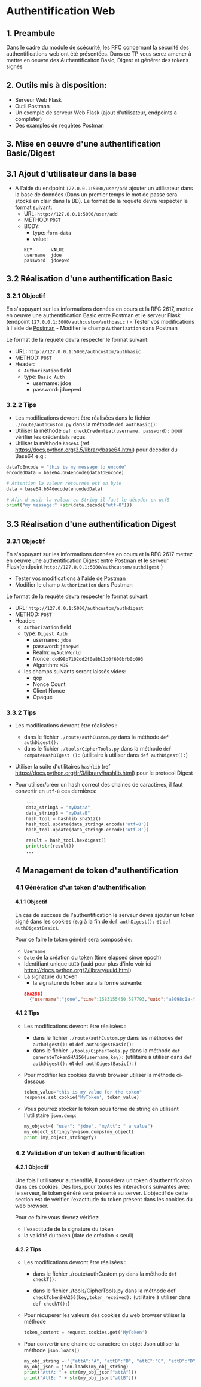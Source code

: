 # Authentification Web

## 1. Preambule

Dans le cadre du module de scécurité, les RFC concernant la sécurité des authentifications web ont été présentées.
Dans ce TP vous serez amener à mettre en oeuvre des Authentificaiton Basic, Digest et générer des tokens signés

## 2.  Outils mis à disposition:
- Serveur Web Flask
- Outil Postman
- Un exemple de serveur Web Flask (ajout d'utilisateur, endpoints a compléter)
- Des examples de requètes Postman

## 3. Mise en oeuvre d'une authentification Basic/Digest
## 3.1 Ajout d'utilisateur dans la base
  - A l'aide du endpoint ```127.0.0.1:5000/user/add``` ajouter un utilisateur dans la base de données (Dans un premier temps le mot de 
  passe sera stocké en clair dans la BD).
  Le format de la requète devra respecter le format suivant:
    - URL: ```http://127.0.0.1:5000/user/add```
    - METHOD: ```POST```
    - BODY:
      - type: ```form-data```
      - value:
      ```
      KEY       VALUE
      username  jdoe
      password  jdoepwd
      ```

  


## 3.2 Réalisation d'une authentification Basic

  ### 3.2.1 Objectif 
  En s'appuyant sur les informations données en cours et la RFC 2617, mettez en oeuvre une authentification Basic entre Postman et le serveur Flask (endpoint ```127.0.0.1:5000/authcustom/authbasic``` )
    - Tester vos modifications à l'aide de [Postman](https://www.postman.com/downloads/)
    - Modifier le champ ```Authorization``` dans Postman

Le format de la requète devra respecter le format suivant:

  - URL: ```http://127.0.0.1:5000/authcustom/authbasic```
  - METHOD: ```POST```
  - Header:
    - ```Authorization``` field
    - type: ```Basic Auth```
      - username: jdoe
      - password: jdoepwd
  ### 3.2.2 Tips
  - Les modifications devront être réalisées dans le fichier ```./route/authCustom.py``` dans la méthode ```def authBasic():```
  - Utiliser la méthode ```def checkCredential(username, password):``` pour vérifier les crédentials reçus.
  - Utiliser la méthode ```base64``` (ref https://docs.python.org/3.5/library/base64.html) pour décoder du Base64 e.g :
  ```python
dataToEncode = "this is my message to encode"
encodedData = base64.b64encode(dataToEncode)

# Attention la valeur retournée est en byte
data = base64.b64decode(encodedData)

# Afin d'avoir la valeur en String il faut le décoder en utf8
print("my message:" +str(data.decode("utf-8")))
  ```

## 3.3 Réalisation d'une authentification Digest

### 3.3.1 Objectif

En s'appuyant sur les informations données en cours et la RFC 2617 mettez en oeuvre une authentification Digest entre Postman et le serveur Flask(endpoint ```http://127.0.0.1:5000/authcustom/authdigest``` )
  - Tester vos modifications à l'aide de [Postman](https://www.postman.com/downloads/)
  - Modifier le champ ```Authorization``` dans Postman

Le format de la requète devra respecter le format suivant:

  - URL: ```http://127.0.0.1:5000/authcustom/authdigest```
  - METHOD: ```POST```
  - Header:
    - ```Authorization``` field
    - type: ```Digest Auth```
      - username: ```jdoe```
      - password: ```jdoepwd```
      - Realm: ```myAuthWorld```
      - Nonce: ```dcd98b7102dd2f0e8b11d0f600bfb0c093```
      - Algorithm: ```MD5```
    - les champs suivants seront laissés vides:
      - qop
      - Nonce Count
      - Client Nonce
      - Opaque


### 3.3.2 Tips
- Les modifications devront être réalisées :
  - dans le fichier ```./route/authCustom.py``` dans la méthode ```def authDigest():```
  - dans le fichier ```./tools/CipherTools.py``` dans la méthode ```def computeHashDIgest
  ():``` (utilitaire à utiliser dans ```def authDigest():```)
      
- Utiliser la suite d'utilitaires ```hashlib``` (ref https://docs.python.org/fr/3/library/hashlib.html) pour le protocol Digest
- Pour utiliser/créer un hash correct des chaines de caractères, il faut convertir en ```utf-8``` ces dernières:

    ```python 
        ...
        data_stringA = "myDataA"
        data_stringB = "myDataB"
        hash_tool = hashlib.sha512()
        hash_tool.update(data_stringA.encode('utf-8'))
        hash_tool.update(data_stringB.encode('utf-8'))

        result = hash_tool.hexdigest()
        print(str(result))
        ...
    ```


  ## 4 Management de token d'authentification
  ### 4.1 Génération d'un token d'authentification

  #### 4.1.1 Objectif
  En cas de success de l'authentification le serveur devra ajouter un token signé dans les cookies (e.g à la fin de ```def authDigest():``` et ```def authDigestBasic```).

  Pour ce faire le token généré sera composé de:
    
  - ```Username```
  - ```Date``` de la création du token (time elapsed since epoch)
  - Identifiant unique ```UUID``` (uuid pour plus d'info voir ici https://docs.python.org/2/library/uuid.html)
  - La signature du token 
    -   la signature du token aura la forme suivante:
    ```JSON
    SHA256(
      {"username":"jdoe","time":1583155450.587793,"uuid":"a8098c1a-f86e-11da-bd1a-00112444be1e", "secret":"myVerySecret"})
    ```
  #### 4.1.2 Tips
  - Les modifications devront être réalisées :
    - dans le fichier ```./route/authCustom.py``` dans les méthodes ```def authDigest():``` et ```def authDigestBasic():```
    - dans le fichier ```./tools/CipherTools.py``` dans la méthode ```def generateTokenSHA256(username,key):``` (utilitaire à utiliser dans ```def authDigest():``` et ```def authDigestBasic():```)


  - Pour modifier les cookies du web browser utiliser la méthode ci-dessous
    ```python
    token_value="this is my value for the token"
    response.set_cookie('MyToken', token_value)
    ```
  - Vous pourrez stocker le token sous forme de string en utilisant l'utilistaire ```json.dump```:

    ```python
    my_object={ "user": "jdoe", "myAtt": " a value"}
    my_object_stringyfy=json.dumps(my_object)
    print (my_object_stringyfy)
    ```
  
  ### 4.2 Validation d'un token d'authentification

  #### 4.2.1 Objectif

  Une fois l'utilisateur authentifié, il possédera un token d'authentificaiton dans ces cookies. Dès lors, pour toutes les interactions suivantes avec le serveur, le token généré sera présenté au server.
  L'objectif de cette section est de vérifier l'exactitude du token présent dans les cookies du web browser.

  Pour ce faire vous devrez vérifiez:
    
  - l'exactitude de la signature du token
  - la validité du token (date de création < seuil)

  
  
  #### 4.2.2 Tips
  - Les modifications devront être réalisées :

    - dans le fichier ./route/authCustom.py dans la méthode ```def checkT():```

    - dans le fichier ./tools/CipherTools.py dans la méthode def ```checkTokenSHA256(key,token_received):``` (utilitaire à utiliser dans ```def checkT():```)
  
  
  - Pour récupérer les valeurs des cookies du web browser utiliser la méthode 

    ```python
    token_content = request.cookies.get('MyToken')
    ```

  - Pour convertir une chaine de caractère en objet Json utiliser la méthode ```json.loads()```

    ```python
    my_obj_string = '{"attA":"A", "attB":"B", "attC":"C", "attD":"D"}'
    my_obj_json = json.loads(my_obj_string)
    print("AttA: " + str(my_obj_json["attA"]))
    print("AttB: " + str(my_obj_json["attB"]))
    ```